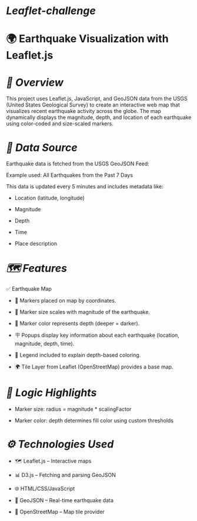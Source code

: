 # ***Leaflet-challenge***

# 🌍 Earthquake Visualization with Leaflet.js

# ***📌 Overview***

This project uses Leaflet.js, JavaScript, and GeoJSON data from the USGS (United States Geological Survey) to create an interactive web map that visualizes recent earthquake activity across the globe. The map dynamically displays the magnitude, depth, and location of each earthquake using color-coded and size-scaled markers.


# ***🧪 Data Source***

Earthquake data is fetched from the USGS GeoJSON Feed:

Example used: All Earthquakes from the Past 7 Days

This data is updated every 5 minutes and includes metadata like:

- Location (latitude, longitude)

- Magnitude

- Depth

- Time

- Place description


# ***🗺️ Features***

✅ Earthquake Map

- 📍 Markers placed on map by coordinates.

- 🔴 Marker size scales with magnitude of the earthquake.

- 🌈 Marker color represents depth (deeper = darker).

- 🪧 Popups display key information about each earthquake (location, magnitude, depth, time).

- 🧭 Legend included to explain depth-based coloring.

- 🌍 Tile Layer from Leaflet (OpenStreetMap) provides a base map.



# ***🧠 Logic Highlights***

- Marker size: radius = magnitude * scalingFactor

- Marker color: depth determines fill color using custom thresholds



# ***⚙️ Technologies Used***

- 🗺️ Leaflet.js – Interactive maps

- 📊 D3.js – Fetching and parsing GeoJSON

- 🌐 HTML/CSS/JavaScript

- 📡 GeoJSON – Real-time earthquake data

- 🔗 OpenStreetMap – Map tile provider
